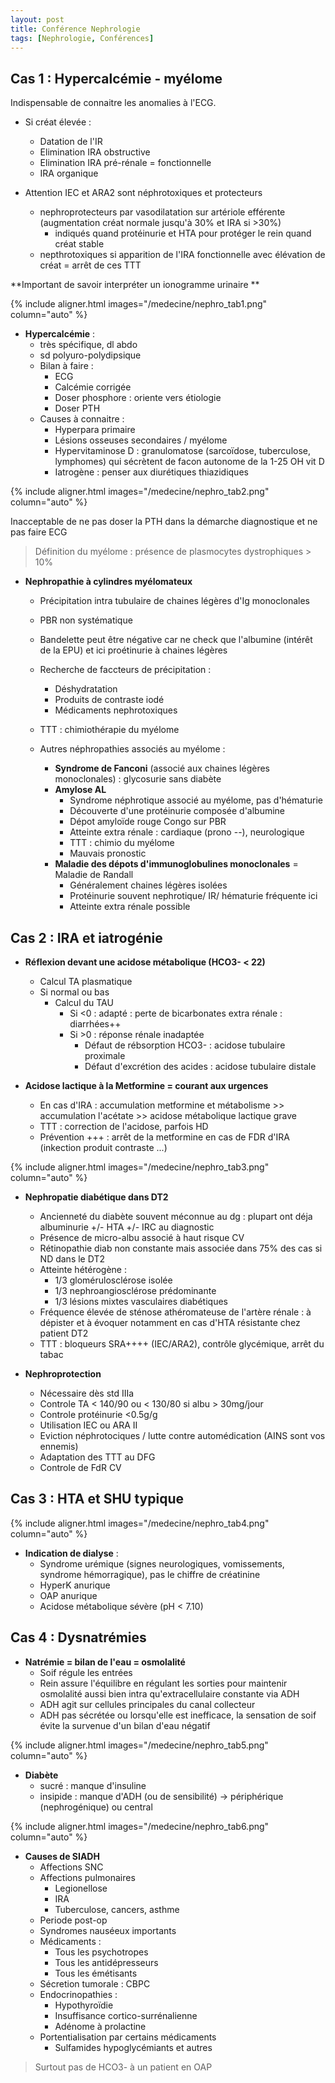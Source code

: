 ```yaml
---
layout: post
title: Conférence Nephrologie
tags: [Nephrologie, Conférences]
---
```




## Cas 1 : Hypercalcémie - myélome

Indispensable de connaitre les anomalies à l'ECG.

- Si créat élevée :
  - Datation de l'IR
  - Elimination IRA obstructive
  - Elimination IRA pré-rénale = fonctionnelle
  - IRA organique

  

- Attention IEC et ARA2 sont néphrotoxiques et protecteurs

  - nephroprotecteurs par vasodilatation sur artériole efférente (augmentation créat normale jusqu'à 30% et IRA si >30%)
    - indiqués quand protéinurie et HTA pour protéger le rein quand créat stable
  - nepthrotoxiques si apparition de l'IRA fonctionnelle avec élévation de créat = arrêt de ces TTT

  

**Important de savoir interpréter un ionogramme urinaire **

{% include aligner.html images="/medecine/nephro_tab1.png" column="auto" %}



- **Hypercalcémie** :
  - très spécifique, dl abdo
  - sd polyuro-polydipsique
  - Bilan à faire :
    - ECG
    - Calcémie corrigée
    - Doser phosphore : oriente vers étiologie
    - Doser PTH
  - Causes à connaitre :
    - Hyperpara primaire
    - Lésions osseuses secondaires / myélome
    - Hypervitaminose D : granulomatose (sarcoïdose, tuberculose, lymphomes) qui sécrètent de facon autonome de la 1-25 OH vit D
    - Iatrogène : penser aux diurétiques thiazidiques

{% include aligner.html images="/medecine/nephro_tab2.png" column="auto" %}

Inacceptable de ne pas doser la PTH dans la démarche diagnostique et ne pas faire ECG

> Définition du myélome : présence de plasmocytes dystrophiques > 10%

- **Nephropathie à cylindres myélomateux**

  - Précipitation intra tubulaire de chaines légères d'Ig monoclonales
  - PBR non systématique
  - Bandelette peut être négative car ne check que l'albumine (intérêt de la EPU) et ici proétinurie à chaines légères
  - Recherche de faccteurs de précipitation :
    - Déshydratation
    - Produits de contraste iodé
    - Médicaments nephrotoxiques
  - TTT : chimiothérapie du myélome

  - Autres néphropathies associés au myélome :
    - **Syndrome de Fanconi** (associé aux chaines légères monoclonales) : glycosurie sans diabète
    - **Amylose AL**
      - Syndrome néphrotique associé au myélome, pas d'hématurie
      - Découverte d'une protéinurie composée d'albumine
      - Dépot amyloïde rouge Congo sur PBR
      - Atteinte extra rénale : cardiaque (prono --), neurologique
      - TTT : chimio du myélome
      - Mauvais pronostic
    - **Maladie des dépots d'immunoglobulines monoclonales** = Maladie de Randall
      - Généralement chaines légères isolées
      - Protéinurie souvent nephrotique/ IR/ hématurie fréquente ici
      - Atteinte extra rénale possible



## Cas 2 : IRA et iatrogénie

- **Réflexion devant une acidose métabolique (HCO3- < 22)**
  - Calcul TA plasmatique
  - Si normal ou bas 
    - Calcul du TAU
      - Si <0 : adapté : perte de bicarbonates extra rénale : diarrhées++
      - Si >0 : réponse rénale inadaptée
        - Défaut de rébsorption HCO3- : acidose tubulaire proximale
        - Défaut d'excrétion des acides : acidose tubulaire distale 



- **Acidose lactique à la Metformine = courant aux urgences**
  - En cas d'IRA : accumulation metformine et métabolisme >> accumulation l'acétate >> acidose métabolique lactique grave
  - TTT : correction de l'acidose, parfois HD
  - Prévention +++ : arrêt de la metformine en cas de FDR d'IRA (inkection produit contraste ...)

{% include aligner.html images="/medecine/nephro_tab3.png" column="auto" %}



- **Nephropatie diabétique dans DT2**
  - Ancienneté du diabète souvent méconnue au dg : plupart ont déja albuminurie +/- HTA +/- IRC au diagnostic
  - Présence de micro-albu associé à haut risque CV
  - Rétinopathie diab non constante mais associée dans 75% des cas si ND dans le DT2
  - Atteinte hétérogène :
    - 1/3 glomérulosclérose isolée
    - 1/3 nephroangiosclérose prédominante
    - 1/3 lésions mixtes vasculaires diabétiques
  - Fréquence élevée de sténose athéromateuse de l'artère rénale : à dépister et à évoquer notamment en cas d'HTA résistante chez patient DT2
  - TTT : bloqueurs SRA++++ (IEC/ARA2), contrôle glycémique, arrêt du tabac



- **Nephroprotection**
  - Nécessaire dès std IIIa
  - Controle TA < 140/90 ou < 130/80 si albu > 30mg/jour
  - Controle protéinurie <0.5g/g
  - Utilisation IEC ou ARA II
  - Eviction néphrotociques / lutte contre automédication (AINS sont vos ennemis)
  - Adaptation des TTT au DFG
  - Controle de FdR CV



## Cas 3 : HTA et SHU typique

{% include aligner.html images="/medecine/nephro_tab4.png" column="auto" %}

- **Indication de dialyse** :
  - Syndrome urémique (signes neurologiques, vomissements, syndrome hémorragique), pas le chiffre de créatinine
  - HyperK anurique
  - OAP anurique
  - Acidose métabolique sévère (pH < 7.10)



## Cas 4 : Dysnatrémies

- **Natrémie = bilan de l'eau = osmolalité**
  - Soif régule les entrées
  - Rein assure l'équilibre en régulant les sorties pour maintenir osmolalité aussi bien intra qu'extracellulaire constante via ADH
  - ADH agit sur cellules principales du canal collecteur
  - ADH pas sécrétée ou lorsqu'elle est inefficace, la sensation de soif évite la survenue d'un bilan d'eau négatif

{% include aligner.html images="/medecine/nephro_tab5.png" column="auto" %}

- **Diabète** 
  - sucré : manque d'insuline
  - insipide : manque d'ADH (ou de sensibilité) -> périphérique (nephrogénique) ou central

{% include aligner.html images="/medecine/nephro_tab6.png" column="auto" %}



- **Causes de SIADH**
  - Affections SNC
  - Affections pulmonaires 
    - Legionellose
    - IRA
    - Tuberculose, cancers, asthme
  - Periode post-op
  - Syndromes nauséeux importants
  - Médicaments :
    - Tous les psychotropes
    - Tous les antidépresseurs
    - Tous les émétisants 
  - Sécretion tumorale : CBPC
  - Endocrinopathies : 
    - Hypothyroïdie
    - Insuffisance cortico-surrénalienne
    - Adénome à prolactine
  - Portentialisation par certains médicaments
    - Sulfamides hypoglycémiants et autres



> Surtout pas de HCO3- à un patient en OAP